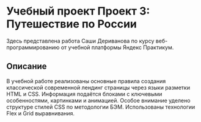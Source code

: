 # Учебный проект Проект 3: Путешествие по России
Здесь представлена работа Саши Дериванова по курсу веб-программированию от учебной платформы Яндекс Практикум.
## Описание
В учебной работе реализованы основные правила создания классической современной лендинг страницы через языки разметки HTML и CSS. Информация подаётся блоками с ключевыми особенностями, картинками и анимацией.
Особое внимание уделено структуре стилей CSS по методологии БЭМ. Использованы технологии Flex и Grid выравнивания.